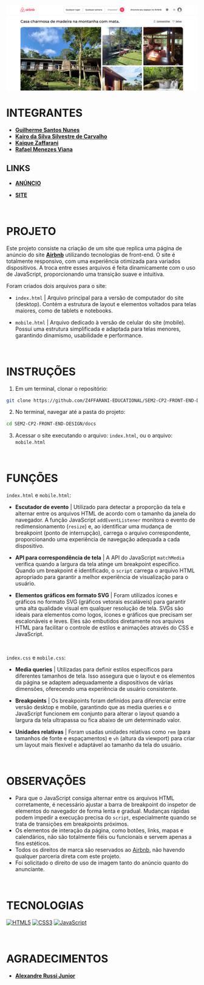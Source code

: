 ![banner](./docs/assets/banner.png)

# INTEGRANTES
- **[Guilherme Santos Nunes](https://github.com/sannunez)**
- **[Kairo da Silva Silvestre de Carvalho](https://github.com/KairoSilvestre)**
- **[Kaique Zaffarani](https://github.com/Z4ffarani)**
- **[Rafael Menezes Viana](https://github.com/vianafs)**

## LINKS
- **[ANÚNCIO](https://www.airbnb.com.br/rooms/43811303?source_impression_id=p3_1725563193_P3JqSKx1Z7hlryIk&check_in=2024-10-01&guests=1&adults=1&check_out=2024-10-06)**

- **[SITE](https://z4ffarani-educational.github.io/SEM2-CP2-FRONT-END-DESIGN/)**

<br>

# PROJETO
Este projeto consiste na criação de um site que replica uma página de anúncio do site **[Airbnb](https://www.airbnb.com.br)** utilizando tecnologias de front-end. O site é totalmente responsivo, com uma experiência otimizada para variados dispositivos. A troca entre esses arquivos é feita dinamicamente com o uso de JavaScript, proporcionando uma transição suave e intuitiva.

Foram criados dois arquivos para o site:

- `index.html` | Arquivo principal para a versão de computador do site (desktop). Contém a estrutura de layout e elementos voltados para telas maiores, como de tablets e notebooks.

- `mobile.html` | Arquivo dedicado à versão de celular do site (mobile). Possui uma estrutura simplificada e adaptada para telas menores, garantindo dinamismo, usabilidade e performance.
  
<br>

# INSTRUÇÕES
1. Em um terminal, clonar o repositório:
```bash
git clone https://github.com/Z4FFARANI-EDUCATIONAL/SEM2-CP2-FRONT-END-DESIGN.git
```

2. No terminal, navegar até a pasta do projeto:
```bash
cd SEM2-CP2-FRONT-END-DESIGN/docs
```

3. Acessar o site executando o arquivo: `index.html`, ou o arquivo: `mobile.html`

<br>

# FUNÇÕES

`index.html` e `mobile.html`:
- **Escutador de evento** | Utilizado para detectar a proporção da tela e alternar entre os arquivos HTML de acordo com o tamanho da janela do navegador. A função JavaScript `addEventListener` monitora o evento de redimensionamento (`resize`) e, ao identificar uma mudança de breakpoint (ponto de interrupção), carrega o arquivo correspondente, proporcionando uma experiência de navegação adequada a cada dispositivo.

- **API para correspondência de tela** | A API do JavaScript `matchMedia` verifica quando a largura da tela atinge um breakpoint específico. Quando um breakpoint é identificado, o `script` carrega o arquivo HTML apropriado para garantir a melhor experiência de visualização para o usuário.

- **Elementos gráficos em formato SVG** | Foram utilizados ícones e gráficos no formato SVG (gráficos vetorais escaláveis) para garantir uma alta qualidade visual em qualquer resolução de tela. SVGs são ideais para elementos como logos, ícones e gráficos que precisam ser escalonáveis e leves. Eles são embutidos diretamente nos arquivos HTML para facilitar o controle de estilos e animações através do CSS e JavaScript.

<br>

`index.css` e `mobile.css`:
- **Media queries** | Utilizadas para definir estilos específicos para diferentes tamanhos de tela. Isso assegura que o layout e os elementos da página se adaptem adequadamente a dispositivos de várias dimensões, oferecendo uma experiência de usuário consistente.

- **Breakpoints** | Os breakpoints foram definidos para diferenciar entre versão desktop e mobile, garantindo que as media queries e o JavaScript funcionem em conjunto para alterar o layout quando a largura da tela ultrapassa ou fica abaixo de um determinado valor.

- **Unidades relativas** | Foram usadas unidades relativas como `rem` (para tamanhos de fonte e espaçamentos) e `vh` (altura da viewport) para criar um layout mais flexível e adaptável ao tamanho da tela do usuário.

<br>

# OBSERVAÇÕES
- Para que o JavaScript consiga alternar entre os arquivos HTML corretamente, é necessário ajustar a barra de breakpoint do inspetor de elementos do navegador de forma lenta e gradual. Mudanças rápidas podem impedir a execução precisa do `script`, especialmente quando se trata de transições em breakpoints próximos.
- Os elementos de interação da página, como botões, links, mapas e calendários, não são totalmente fiéis ou funcionais e servem apenas a fins estéticos.
- Todos os direitos de marca são reservados ao [Airbnb](https://www.airbnb.com.br), não havendo qualquer parceria direta com este projeto.
- Foi solicitado o direito de uso de imagem tanto do anúncio quanto do anunciante.

<br>

# TECNOLOGIAS
[![HTML5](https://img.shields.io/badge/html5-%23E34F26.svg?style=for-the-badge&logo=html5&logoColor=white)](https://developer.mozilla.org/pt-BR/docs/Web/HTML)
[![CSS3](https://img.shields.io/badge/css3-%231572B6.svg?style=for-the-badge&logo=css3&logoColor=white)](https://developer.mozilla.org/pt-BR/docs/Web/CSS)
[![JavaScript](https://img.shields.io/badge/javascript-%23323330.svg?style=for-the-badge&logo=javascript&logoColor=%23F7DF1E)](https://developer.mozilla.org/pt-BR/docs/Web/JavaScript)

<br>

# AGRADECIMENTOS
- **[Alexandre Russi Junior](https://github.com/alexandrerussi)**
